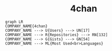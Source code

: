 <h1 align="center">4chan</h1>

```mermaid
graph LR
COMPANY_NAME{4chan}
COMPANY_NAME ---> U{Users} ---> UN[17]
COMPANY_NAME ---> R{Repositories} ---> RN[132]
COMPANY_NAME ---> G{Gists} ---> GN[54]
COMPANY_NAME ---> ML{Most Used<br>Languages}
```
